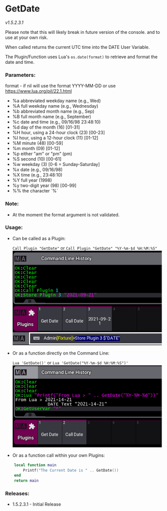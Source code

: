 # GetDate
*v1.5.2.3.1*

Please note that this will likely break in future version of the console. and to use at your own risk.

When called returns the current UTC time into the DATE User Variable.

The Plugin/Function uses Lua's `os.date(format)` to retrieve and format the date and time.

### Parameters:
format - if nil will use the format YYYY-MM-DD or use https://www.lua.org/pil/22.1.html

* %a	abbreviated weekday name (e.g., Wed)
* %A	full weekday name (e.g., Wednesday)
* %b	abbreviated month name (e.g., Sep)
* %B	full month name (e.g., September)
* %c	date and time (e.g., 09/16/98 23:48:10)
* %d	day of the month (16) [01-31]
* %H	hour, using a 24-hour clock (23) [00-23]
* %I	hour, using a 12-hour clock (11) [01-12]
* %M	minute (48) [00-59]
* %m	month (09) [01-12]
* %p	either "am" or "pm" (pm)
* %S	second (10) [00-61]
* %w	weekday (3) [0-6 = Sunday-Saturday]
* %x	date (e.g., 09/16/98)
* %X	time (e.g., 23:48:10)
* %Y	full year (1998)
* %y	two-digit year (98) [00-99]
* %%	the character `%´

### Note:
* At the moment the format argument is not validated.

### Usage:
* Can be called as a Plugin:

    `Call Plugin "GetDate"` or `Call Plugin "GetDate" "%Y-%m-$d %H:%M:%S"`
    ![Example Image](https://github.com/hossimo/GMA3Plugins/blob/master/Images/GetDateUsedAsPlugin.png)

* Or as a function directly on the Command Line:

    `Lua 'GetDate()'` or `Lua 'GetDate("%Y-%m-$d %H:%M:%S")'`
    ![Example Image](https://github.com/hossimo/GMA3Plugins/blob/master/Images/GetDateUsedFromScript.png)

* Or as a function call within your own Plugins:

```lua
    local function main
        Printf("The Current Date is " .. GetDate())
    end
    return main
```

### Releases:
- 1.5.2.3.1 - Initial Release

